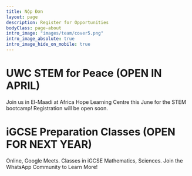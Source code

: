 ```yaml
---
title: Nộp Đơn
layout: page
description: Register for Opportunities
bodyClass: page-about
intro_image: "images/team/cover5.png"
intro_image_absolute: true
intro_image_hide_on_mobile: true
---
```


# UWC STEM for Peace (OPEN IN APRIL)
Join us in El-Maadi at Africa Hope Learning Centre this June for the STEM bootcamp! Registration will be open soon.

# iGCSE Preparation Classes (OPEN FOR NEXT YEAR)
Online, Google Meets. Classes in iGCSE Mathematics, Sciences. Join the WhatsApp Community to Learn More!
